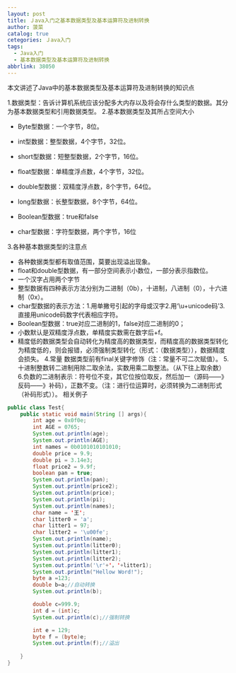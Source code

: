 ```yaml
---
layout: post
title: Ｊava入门之基本数据类型及基本运算符及进制转换
author: 菠菜
catalog: true
cetegories: Ｊava入门
tags:
  - Java入门
  - 基本数据类型及基本运算符及进制转换
abbrlink: 38050
---
```

本文讲述了Java中的基本数据类型及基本运算符及进制转换的知识点
<!--more-->
1.数据类型：告诉计算机系统应该分配多大内存以及将会存什么类型的数据。其分为基本数据类型和引用数据类型。
2.基本数据类型及其所占空间大小

 - Byte型数据：一个字节，8位。

 - int型数据：整型数据，4个字节，32位。

 - short型数据：短整型数据，2个字节，16位。

 - float型数据：单精度浮点数，4个字节，32位。

 - double型数据：双精度浮点数，8个字节，64位。

 - long型数据：长整型数据，8个字节，64位。


 - Boolean型数据：true和false
 - char型数据：字符型数据，两个字节，16位

 3.各种基本数据类型的注意点

 - 各种数据类型都有取值范围，莫要出现溢出现象。
 - float和double型数据，有一部分空间表示小数位，一部分表示指数位。
 - 一个汉字占用两个字节
 - 整型数据有四种表示方法分别为二进制（0b），十进制，八进制（0），十六进制（0x）。
 - char型数据的表示方法：1.用单撇号引起的字母或汉字2.用‘\u+unicode码’3.直接用unicode码数字代表相应字符。
 - Boolean型数据：true对应二进制的1，false对应二进制的0；
 - 小数默认是双精度浮点数，单精度实数需在数字后+f。
 - 精度低的数据类型会自动转化为精度高的数据类型，而精度高的数据类型转化为精度低的，则会报错，必须强制类型转化（形式：（数据类型）），数据精度会损失。
 4.常量
 数据类型前有final关键字修饰（注：常量不可二次赋值）。
 5.十进制整数转二进制用除二取余法，实数用乘二取整法。（从下往上取余数）
 6.负数的二进制表示：符号位不变，其它位按位取反，然后加一（源码——》反码——》补码），正数不变。（注：进行位运算时，必须转换为二进制形式（补码形式））。
 相关例子


```java
public class Test{
	public static void main(String [] args){
		int age = 0x0f0e;
		int AGE = 0765;
		System.out.println(age);
		System.out.println(AGE);
		int names = 0b0101010101010;
		double price = 9.9;
		double pi = 3.14e3;
		float price2 = 9.9f;
		boolean pan = true;
		System.out.println(pan);
		System.out.println(price2);
		System.out.println(price);
		System.out.println(pi);
		System.out.println(names);
		char name = '王';
		char litter0 = 'a';
		char litter1 = 97;
		char litter2 = '\u00fe';
		System.out.println(name);
		System.out.println(litter0);
		System.out.println(litter1);
		System.out.println(litter2);
		System.out.println('\r'+'，'+litter1);
		System.out.println("Hellow Word!");
		byte a =123;
		double b=a;//自动转换
		System.out.println(b);

		double c=999.9;
		int d = (int)c;
		System.out.println(c);//强制转换

		int e = 129;
		byte f = (byte)e;
		System.out.println(f);//溢出
		
	}
}
```
